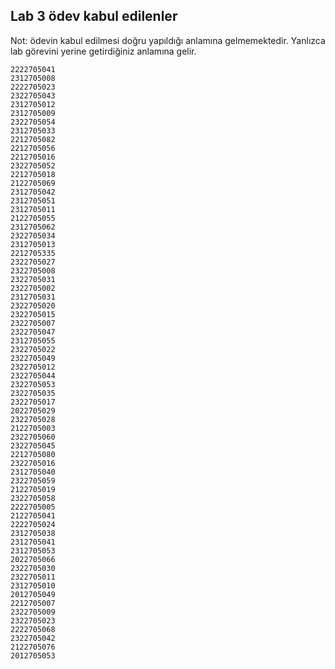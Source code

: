 
## Lab 3 ödev kabul edilenler

Not: ödevin kabul edilmesi doğru yapıldığı anlamına gelmemektedir. Yanlızca lab görevini yerine getirdiğiniz anlamına gelir.

```
2222705041
2312705008
2222705023
2322705043
2312705012
2312705009
2322705054
2312705033
2212705082
2212705056
2212705016
2322705052
2212705018
2122705069
2312705042
2312705051
2312705011
2122705055
2312705062
2322705034
2312705013
2212705335
2322705027
2322705008
2322705031
2322705002
2312705031
2322705020
2322705015
2322705007
2322705047
2312705055
2322705022
2322705049
2322705012
2322705044
2322705053
2322705035
2322705017
2022705029
2322705028
2122705003
2322705060
2322705045
2212705080
2322705016
2312705040
2322705059
2122705019
2322705058
2222705005
2122705041
2222705024
2312705038
2312705041
2312705053
2022705066
2322705030
2322705011
2312705010
2012705049
2212705007
2322705009
2322705023
2222705068
2322705042
2122705076
2012705053
```